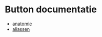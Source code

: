 <!-- @license CC0-1.0 -->

# Button documentatie

- [anatomie](./docs/anatomy/anatomy.md)
- [aliassen](./docs/aliases.md)
